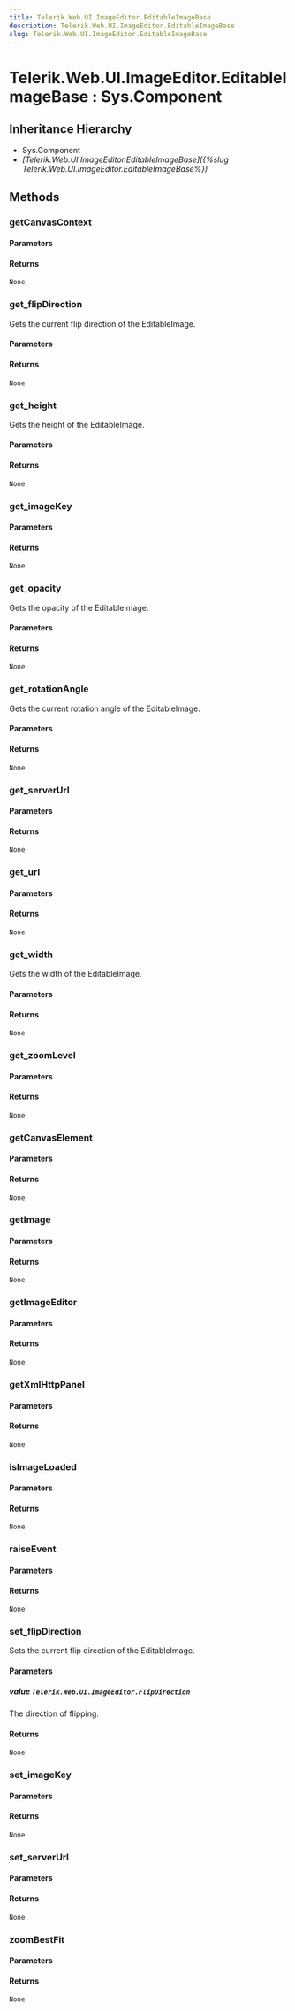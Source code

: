 ```yaml
---
title: Telerik.Web.UI.ImageEditor.EditableImageBase
description: Telerik.Web.UI.ImageEditor.EditableImageBase
slug: Telerik.Web.UI.ImageEditor.EditableImageBase
---
```


# Telerik.Web.UI.ImageEditor.EditableImageBase : Sys.Component 

## Inheritance Hierarchy

* Sys.Component
* *[Telerik.Web.UI.ImageEditor.EditableImageBase]({%slug Telerik.Web.UI.ImageEditor.EditableImageBase%})*


## Methods

###  getCanvasContext

#### Parameters

#### Returns

`None` 

### get_flipDirection

Gets the current flip direction of the EditableImage.

#### Parameters

#### Returns

`None` 

### get_height

Gets the height of the EditableImage.

#### Parameters

#### Returns

`None` 

### get_imageKey

#### Parameters

#### Returns

`None` 

### get_opacity

Gets the opacity of the EditableImage.

#### Parameters

#### Returns

`None` 

### get_rotationAngle

Gets the current rotation angle of the EditableImage.

#### Parameters

#### Returns

`None` 

### get_serverUrl

#### Parameters

#### Returns

`None` 

### get_url

#### Parameters

#### Returns

`None` 

### get_width

Gets the width of the EditableImage.

#### Parameters

#### Returns

`None` 

### get_zoomLevel

#### Parameters

#### Returns

`None` 

### getCanvasElement

#### Parameters

#### Returns

`None` 

### getImage

#### Parameters

#### Returns

`None` 

### getImageEditor

#### Parameters

#### Returns

`None` 

### getXmlHttpPanel

#### Parameters

#### Returns

`None` 

### isImageLoaded

#### Parameters

#### Returns

`None` 

### raiseEvent

#### Parameters

#### Returns

`None` 

### set_flipDirection

Sets the current flip direction of the EditableImage.

#### Parameters

##### value `Telerik.Web.UI.ImageEditor.FlipDirection`

The direction of flipping.

#### Returns

`None` 

### set_imageKey

#### Parameters

#### Returns

`None` 

### set_serverUrl

#### Parameters

#### Returns

`None` 

### zoomBestFit

#### Parameters

#### Returns

`None` 



